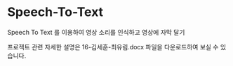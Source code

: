 # Speech-To-Text
Speech To Text 를 이용하여 영상 소리를 인식하고 영상에 자막 달기

프로젝트 관련 자세한 설명은 16-김세훈-최유림.docx 파일을 다운로드하여 보실 수 있습니다.

